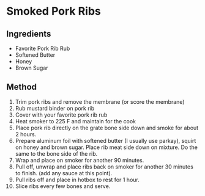# Smoked Pork Ribs
## Ingredients
- Favorite Pork Rib Rub
- Softened Butter
- Honey
- Brown Sugar

## Method
1. Trim pork ribs and remove the membrane (or score the membrane)
2. Rub mustard binder on pork rib
3. Cover with your favorite pork rib rub
4. Heat smoker to 225 F and maintain for the cook
5. Place pork rib directly on the grate bone side down and smoke for about 2 hours.
6. Prepare aluminum foil with softened butter (I usually use parkay), squirt on honey and brown sugar. Place rib meat side down on mixture. Do the same to the bone side of the rib.
7. Wrap and place on smoker for another 90 minutes.
8. Pull off, unwrap and place ribs back on smoker for another 30 minutes to finish. (add any sauce at this point).
9. Pull ribs off and place in hotbox to rest for 1 hour.
10. Slice ribs every few bones and serve.